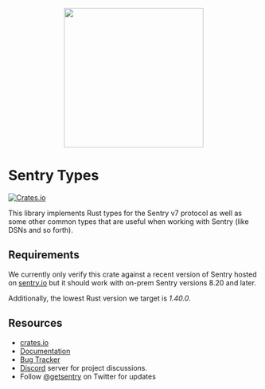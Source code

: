 <p align="center">
  <a href="https://sentry.io" target="_blank" align="center">
    <img src="https://sentry-brand.storage.googleapis.com/sentry-logo-black.png" width="280">
  </a>
  <br />
</p>

# Sentry Types

[![Crates.io](https://img.shields.io/crates/v/sentry-types.svg?style=flat)](https://crates.io/crates/sentry-types)

This library implements Rust types for the Sentry v7 protocol as well as some other
common types that are useful when working with Sentry (like DSNs and so forth).

## Requirements

We currently only verify this crate against a recent version of Sentry hosted on
[sentry.io](https://sentry.io/) but it should work with on-prem Sentry versions
8.20 and later.

Additionally, the lowest Rust version we target is _1.40.0_.

## Resources

- [crates.io](https://crates.io/crates/sentry-actix)
- [Documentation](https://docs.rs/sentry-actix)
- [Bug Tracker](https://github.com/getsentry/sentry-rust/issues)
- [Discord](https://discord.gg/ez5KZN7) server for project discussions.
- Follow [@getsentry](https://twitter.com/getsentry) on Twitter for updates

